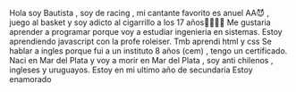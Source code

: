 Hola soy Bautista , soy de racing , mi cantante favorito es anuel AA😈 , juego al basket y soy adicto al cigarrillo a los 17 años🚬🚬🚬🚬
Me gustaria aprender a programar porque voy a estudiar ingenieria en sistemas. Estoy aprendiendo javascript con la profe roleiser.
Tmb aprendi html y css 
Se hablar a ingles porque fui a un instituto 8 años (cem) , tengo un certificado.
Naci en Mar del Plata y voy a morir en Mar del Plata , soy anti chilenos , ingleses y uruguayos.
Estoy en mi ultimo año de secundaria
Estoy enamorado




